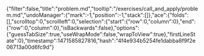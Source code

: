 {"filter":false,"title":"problem.md","tooltip":"/exercises/call_and_apply/problem.md","undoManager":{"mark":-1,"position":-1,"stack":[]},"ace":{"folds":[],"scrolltop":0,"scrollleft":0,"selection":{"start":{"row":0,"column":0},"end":{"row":0,"column":0},"isBackwards":false},"options":{"guessTabSize":true,"useWrapMode":false,"wrapToView":true},"firstLineState":0},"timestamp":1471585827816,"hash":"4f4e934b5254fe1dabba8f9f2e06713a00d6fc9d"}